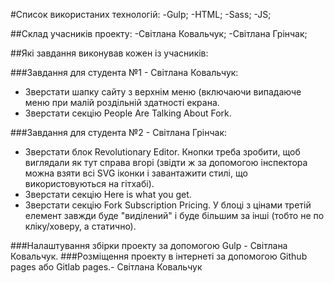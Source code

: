 #Список використаних технологій:
-Gulp;
-HTML;
-Sass;
-JS;

##Cклад учасників проекту:
-Світлана Ковальчук;
-Світлана Грінчак;

##Які завдання виконував кожен із учасників:

###Завдання для студента №1 - Світлана Ковальчук:

- Зверстати шапку сайту з верхнім меню (включаючи випадаюче меню при малій роздільній здатності екрана.
- Зверстати секцію People Are Talking About Fork.

###Завдання для студента №2 - Світлана Грінчак:

- Зверстати блок Revolutionary Editor. Кнопки треба зробити, щоб виглядали як тут справа вгорі (звідти ж за допомогою інспектора можна взяти всі SVG іконки і завантажити стилі, що використовуються на гітхабі).
- Зверстати секцію Here is what you get.
- Зверстати секцію Fork Subscription Pricing. У блоці з цінами третій елемент завжди буде "виділений" і буде більшим за інші (тобто не по кліку/ховеру, а статично).

###Налаштування збірки проекту за допомогою Gulp - Світлана Ковальчук.
###Розміщення проекту в інтернеті за допомогою Github pages або Gitlab pages.- Світлана Ковальчук
